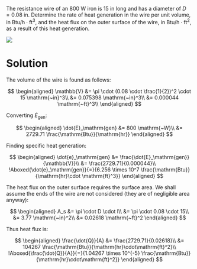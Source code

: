 The resistance wire of an $800 \mathrm{~W}$ iron is $15 \mathrm{~in}$ long and has a diameter of $D=0.08 \mathrm{~in}$. Determine the rate of heat generation in the wire per unit volume, in $\mathrm{Btu} / \mathrm{h} \cdot \mathrm{ft}^{3}$, and the heat flux on the outer surface of the wire, in $\mathrm{Btu} / \mathrm{h} \cdot \mathrm{ft}^{2},$ as a result of this heat generation.

![](https://cdn.mathpix.com/snip/images/7TtFWIHVcdwTYOwUdBT_W5ZtScOh4v2917e6BpIYl5M.original.fullsize.png)

# Solution

The volume of the wire is found as follows:

$$
\begin{aligned}
\mathbb{V} &= \pi \cdot (0.08 \cdot \frac{1}{2})^2 \cdot 15 \mathrm{~in}^3\\
&= 0.075398 \mathrm{~in}^3\\
&= 0.000044 \mathrm{~ft}^3\\
\end{aligned}
$$

Converting $\dot{E}_\mathrm{gen}$:

$$
\begin{aligned}
\dot{E}_\mathrm{gen} &= 800 \mathrm{~W}\\
&= 2729.71 \frac{\mathrm{Btu}}{\mathrm{hr}}
\end{aligned}
$$

Finding specific heat generation:

$$
\begin{aligned}
\dot{e}_\mathrm{gen} &= \frac{\dot{E}_\mathrm{gen}}{\mathbb{V}}\\
&= \frac{2729.71}{0.000044}\\
!Aboxed{\dot{e}_\mathrm{gen}}{=}{6.256 \times 10^7 \frac{\mathrm{Btu}}{\mathrm{hr}\cdot \mathrm{ft}^3}}
\end{aligned}
$$

The heat flux on the outer surface requires the surface area. We shall assume the ends of the wire are not considered (they are of negligible area anyway):

$$
\begin{aligned}
A_s &= \pi \cdot D \cdot l\\
&= \pi \cdot 0.08 \cdot 15\\
&= 3.77 \mathrm{~in}^2\\
&= 0.02618 \mathrm{~ft}^2
\end{aligned}
$$

Thus heat flux is:

$$
\begin{aligned}
\frac{\dot{Q}}{A} &= \frac{2729.71}{0.02618}\\
&= 104267 \frac{\mathrm{Btu}}{\mathrm{hr}\cdot\mathrm{ft}^2}\\
!Aboxed{\frac{\dot{Q}}{A}}{=}{1.04267 \times 10^{-5} \frac{\mathrm{Btu}}{\mathrm{hr}\cdot\mathrm{ft}^2}}
\end{aligned}
$$